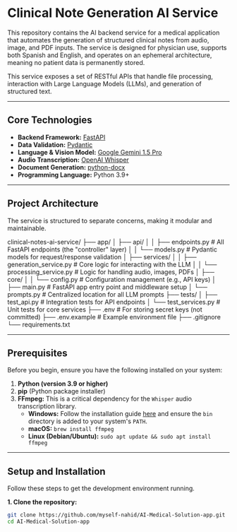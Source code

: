 # Clinical Note Generation AI Service

This repository contains the AI backend service for a medical application that automates the generation of structured clinical notes from audio, image, and PDF inputs. The service is designed for physician use, supports both Spanish and English, and operates on an ephemeral architecture, meaning no patient data is permanently stored.

This service exposes a set of RESTful APIs that handle file processing, interaction with Large Language Models (LLMs), and generation of structured text.

---

## Core Technologies

-   **Backend Framework:** [FastAPI](https://fastapi.tiangolo.com/)
-   **Data Validation:** [Pydantic](https://docs.pydantic.dev/)
-   **Language & Vision Model:** [Google Gemini 1.5 Pro](https://deepmind.google/technologies/gemini/)
-   **Audio Transcription:** [OpenAI Whisper](https://github.com/openai/whisper)
-   **Document Generation:** [python-docx](https://python-docx.readthedocs.io/)
-   **Programming Language:** Python 3.9+

---

## Project Architecture

The service is structured to separate concerns, making it modular and maintainable.

clinical-notes-ai-service/
├── app/
│ ├── api/
│ │ ├── endpoints.py # All FastAPI endpoints (the "controller" layer)
│ │ └── models.py # Pydantic models for request/response validation
│ ├── services/
│ │ ├── generation_service.py # Core logic for interacting with the LLM
│ │ └── processing_service.py # Logic for handling audio, images, PDFs
│ ├── core/
│ │ └── config.py # Configuration management (e.g., API keys)
│ ├── main.py # FastAPI app entry point and middleware setup
│ └── prompts.py # Centralized location for all LLM prompts
├── tests/
│ ├── test_api.py # Integration tests for API endpoints
│ └── test_services.py # Unit tests for core services
├── .env # For storing secret keys (not committed)
├── .env.example # Example environment file
├── .gitignore
└── requirements.txt


---

## Prerequisites

Before you begin, ensure you have the following installed on your system:

1.  **Python (version 3.9 or higher)**
2.  **pip** (Python package installer)
3.  **FFmpeg:** This is a critical dependency for the `Whisper` audio transcription library.
    -   **Windows:** Follow the installation guide [here](https://www.gyan.dev/ffmpeg/builds/) and ensure the `bin` directory is added to your system's `PATH`.
    -   **macOS:** `brew install ffmpeg`
    -   **Linux (Debian/Ubuntu):** `sudo apt update && sudo apt install ffmpeg`

---

## Setup and Installation

Follow these steps to get the development environment running.

**1. Clone the repository:**
```bash
git clone https://github.com/myself-nahid/AI-Medical-Solution-app.git
cd AI-Medical-Solution-app